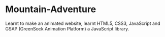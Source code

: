 # Mountain-Adventure
Learnt to make an animated website, learnt HTML5, CSS3, JavaScript and GSAP (GreenSock Animation Platform) a JavaScript library.
